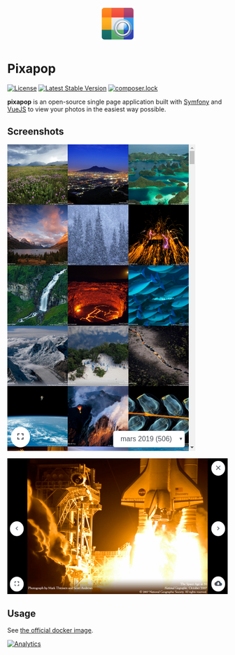 <h1 align="center"><img width="80" src="public/android-chrome-256x256.png" alt="Pixapop"></h1>

# Pixapop

[![License](https://poser.pugx.org/bierdok/pixapop/license?format=flat-square)](https://opensource.org/licenses/MIT)
[![Latest Stable Version](https://poser.pugx.org/bierdok/pixapop/v/stable.svg?format=flat-square)](https://packagist.org/packages/bierdok/pixapop)
[![composer.lock](https://poser.pugx.org/bierdok/pixapop/composerlock?format=flat-square)](https://packagist.org/packages/bierdok/pixapop)

**pixapop** is an open-source single page application built with [Symfony](https://symfony.com/) and [VueJS](https://vuejs.org/) to view your photos in the easiest way possible.

## Screenshots

![Gallery](screenshots/gallery.png?raw=true "Gallery")

![Preview](screenshots/preview.png?raw=true "Preview")

## Usage

See [the official docker image](https://github.com/linuxserver/docker-pixapop/).

[![Analytics](https://ga-beacon.appspot.com/UA-38765472-3/pixapop/readme?pixel)](https://github.com/igrigorik/ga-beacon)
